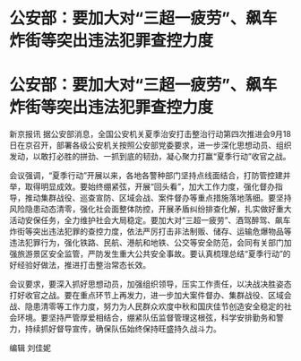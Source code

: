 # 公安部：要加大对“三超一疲劳”、飙车炸街等突出违法犯罪查控力度

# 公安部：要加大对“三超一疲劳”、飙车炸街等突出违法犯罪查控力度

新京报讯
据公安部消息，全国公安机关夏季治安打击整治行动第四次推进会9月18日在京召开，部署各级公安机关按照公安部党委要求，进一步深化思想动员、组织发动，以敢打必胜的拼劲、一抓到底的韧劲，凝心聚力打赢“夏季行动”收官之战。

会议强调，“夏季行动”开展以来，各地各警种部门坚持点线面结合，打防管控建并举，取得明显成效。要始终绷紧弦，开展“回头看”，加大工作力度，强化督办指导，推动集群战役、巡查宣防、区域会战、案件督办等重点措施落地落细。要坚持风险隐患动态清零，强化社会面整体防控，开展矛盾纠纷排查化解，扎实做好重大活动安保任务，全力维护社会大局稳定。要加大对“三超一疲劳”、酒驾醉驾、飙车炸街等突出违法犯罪的查控力度，依法严厉打击非法制贩、储存、运输危爆物品等违法犯罪行为，强化铁路、民航、港航和地铁、公交等安全防范，会同有关部门加强旅游景区安全监管，严防发生重大公共安全事故。要认真梳理总结“夏季行动”的好经验好做法，推进打击整治常态长效。

会议要求，要深入抓好思想动员，加强组织领导，压实工作责任，以决战决胜姿态打好收官之战。要在重点环节上再发力，进一步加大案件督办、集群战役、区域会战、隐患清零等工作力度，努力为人民群众欢度中秋和国庆佳节创造安全稳定的社会环境。要坚持严管厚爱相结合，绷紧队伍监督管理这根弦，科学安排勤务和警力，持续抓好督导宣传，确保队伍始终保持旺盛持久战斗力。

编辑 刘佳妮

